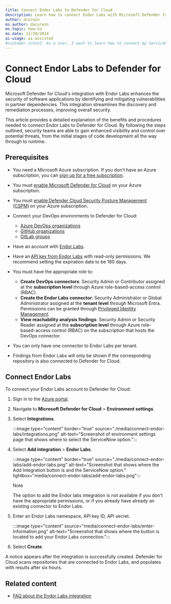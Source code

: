 ```yaml
---
title: Connect Endor Labs to Defender for Cloud
description: Learn how to connect Endor Labs with Microsoft Defender for Cloud to enhance vulnerability analysis and gain visibility of critical vulnerabilities.
author: dcurwin
ms.author: dacurwin
ms.topic: how-to
ms.date: 11/20/2024
ai-usage: ai-assisted
#customer intent: As a user, I want to learn how to connect my ServiceNow account with Microsoft Defender for Cloud so that I can enhance the existing vulnerability analysis security capabilities that are provided by Defender for Cloud for comprehensive code to runtime visibility of critical vulnerabilities.
---
```


# Connect Endor Labs to Defender for Cloud

Microsoft Defender for Cloud's integration with Endor Labs enhances the security of software applications by identifying and mitigating vulnerabilities in partner dependencies. This integration streamlines the discovery and remediation processes, improving overall security.

This article provides a detailed explanation of the benefits and procedures needed to connect Endor Labs to Defender for Cloud. By following the steps outlined, security teams are able to gain enhanced visibility and control over potential threats, from the initial stages of code development all the way through to runtime.

## Prerequisites

- You need a Microsoft Azure subscription. If you don't have an Azure subscription, you can [sign up for a free subscription](https://azure.microsoft.com/pricing/free-trial/).

- You must [enable Microsoft Defender for Cloud](get-started.md#enable-defender-for-cloud-on-your-azure-subscription) on your Azure subscription.

- You must [enable Defender Cloud Security Posture Management (CSPM)](tutorial-enable-cspm-plan.md) on your Azure subscription.

- Connect your DevOps environments to Defender for Cloud:
  - [Azure DevOps organizations](quickstart-onboard-devops.md)
  - [GitHub organizations](quickstart-onboard-github.md)
  - [GitLab groups](quickstart-onboard-devops.md)

- Have an account with [Endor Labs](https://www.endorlabs.com/).

- Have an [API key from Endor Labs](https://docs.endorlabs.com/administration/api-keys/) with read-only permissions. We recommend setting the expiration date to be 180 days.

- You must have the appropriate role to:
  - **Create DevOps connectors**: Security Admin or Contributor assigned at the **subscription level** through Azure role-based-access control (RBAC).
  - **Create the Endor Labs connector**: Security Administrator or Global Administrator assigned at the **tenant level** through Microsoft Entra. Permissions can be granted through [Privileged Identity Management](/entra/id-governance/privileged-identity-management/pim-configure).
  - **View reachability analysis findings**: Security Admin or Security Reader assigned at the **subscription level** through Azure role-based-access control (RBAC) on the subscription that hosts the DevOps connector.

- You can only have one connector to Endor Labs per tenant.

- Findings from Endor Labs will only be shown if the corresponding repository is also connected to Defender for Cloud.

## Connect Endor Labs

To connect your Endor Labs account to Defender for Cloud:

1. Sign in to the [Azure portal](https://portal.azure.com/).

1. Navigate to **Microsoft Defender for Cloud** > **Environment settings**.

1. Select **Integrations**.

   :::image type="content" border="true" source="./media/connect-endor-labs/integrations.png" alt-text="Screenshot of environment settings page that shows where to select the ServiceNow option.":::

1. Select **Add integration** > **Endor Labs**.

   :::image type="content" border="true" source="./media/connect-endor-labs/add-endor-labs.png" alt-text="Screenshot that shows where the Add Integration button is and the ServiceNow option." lightbox="media/connect-endor-labs/add-endor-labs.png":::

    > [!NOTE]
    > The option to add the Endor labs integration is not available if you don't have the appropriate permissions, or if you already have already an existing connector to Endor Labs.

1. Enter an Endor Labs namespace, API key ID, API secret.

    :::image type="content" source="media/connect-endor-labs/enter-information.png" alt-text="Screenshot that shows where the button is located to add your Endor Labs connection.":::

1. Select **Create**.

A notice appears after the integration is successfully created. Defender for Cloud scans repositories that are connected to Endor Labs, and populates with results after six hours.

## Related content

- [FAQ about the Endor Labs integration](faq-endor-labs.yml)
